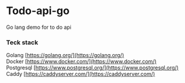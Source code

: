 # Todo-api-go
Go lang demo for to do api

### Teck stack

Golang [https://golang.org/](https://golang.org/)  
Docker [https://www.docker.com/](https://www.docker.com/)  
Postgresql [https://www.postgresql.org/](https://www.postgresql.org/)  
Caddy [https://caddyserver.com/](https://caddyserver.com/)  
